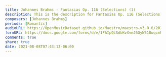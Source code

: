 ```yaml
---
title: Johannes Brahms - Fantasias Op. 116 (Selections) (1)
description: This is the description for Fantasias Op. 116 (Selections) by Johannes Brahms
composers: [Johannes Brahms]
periods: [Romantic]
audioURL: https://OpenMusicDataset.github.io/Maestro/maestro-v3.0.0/2017/MIDI-Unprocessed_074_PIANO074_MID--AUDIO-split_07-08-17_Piano-e_2-04_wav--3.midi
formURL: https://docs.google.com/forms/d/e/1FAIpQLSdbKvXvnJ6GyW510wqcmFp6tF-J9ICSDf5rImgWgJqWgc3C2A/viewform
comments: true
share: true
date: 2021-08-08T07:43:13-06:00
---
```

